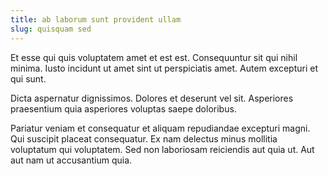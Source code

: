 ```yaml
---
title: ab laborum sunt provident ullam
slug: quisquam sed
---
```


Et esse qui quis voluptatem amet et est est. Consequuntur sit qui nihil minima. Iusto incidunt ut amet sint ut perspiciatis amet. Autem excepturi et qui sunt.

Dicta aspernatur dignissimos. Dolores et deserunt vel sit. Asperiores praesentium quia asperiores voluptas saepe doloribus.

Pariatur veniam et consequatur et aliquam repudiandae excepturi magni. Qui suscipit placeat consequatur. Ex nam delectus minus mollitia voluptatum qui voluptatem. Sed non laboriosam reiciendis aut quia ut. Aut aut nam ut accusantium quia.
